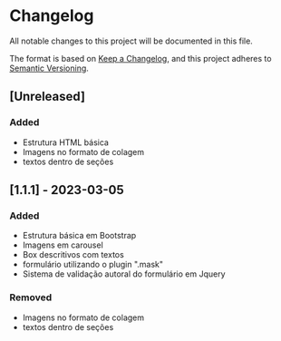 # Changelog

All notable changes to this project will be documented in this file.

The format is based on [Keep a Changelog](https://keepachangelog.com/en/1.1.0/),
and this project adheres to [Semantic Versioning](https://semver.org/spec/v2.0.0.html).

## [Unreleased]

### Added

- Estrutura HTML básica
- Imagens no formato de colagem
- textos dentro de seções

## [1.1.1] - 2023-03-05

### Added

- Estrutura básica em Bootstrap
- Imagens em carousel
- Box descritivos com textos
- formulário utilizando o plugin ".mask"
- Sistema de validação autoral do formulário em Jquery

### Removed

- Imagens no formato de colagem
- textos dentro de seções
